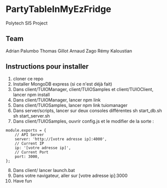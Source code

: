 # PartyTableInMyEzFridge
Polytech SI5 Project

## Team

Adrian Palumbo
Thomas Gillot
Arnaud Zago
Rémy Kaloustian

## Instructions pour installer
1) cloner ce repo
2) Installer MongoDB express (si ce n'est déjà fait)
3) Dans client/TUIOManager, client/TUIOSamples et client/TUIOClient, lancer npm install
4) Dans client/TUIOManager, lancer npm link
5) Dans client/TUIOSamples, lancer npm link tuiomanager
6) Dans server/scripts, lancer sur deux consoles différentes
sh start_db.sh
sh start_server.sh
7) Dans client/TUIOSamples, ouvrir config.js et le modifier de la sorte : 

```
module.exports = {
    // API Server
    server: 'http://[votre adresse ip]:4000',
    // Current IP
    ip: '[votre adresse ip]',
    // Current Port
    port: 3000,
};
```


8) Dans client/ lancer launch.bat
9) Dans votre navigateur, aller sur [votre adresse ip]:3000
10) Have fun


